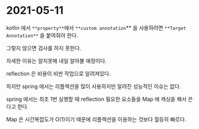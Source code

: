 # 2021-05-11

kotlin 에서 `**property**`에서 `**custom annotation`** 을 사용하려면 `**Target Annotation**` 을 붙여줘야 한다.

그렇지 않으면 검사를 하지 못한다.

자세한 이유는 알지못해 내일 알아볼 예정이다.

reflection 은 비용이 비싼 작업으로 알려져있다.

하지만 spring 에서는 리플렉션을 많이 사용하지만 알려진 성능적인 이슈는 없다.

spring 에서는 최초 1번 실행할 때 reflection  필요한 요소들을 Map 에 캐싱을 해서 쓴다고 한다.

Map 은 시간복잡도가 O(1)이기 때문에 리플렉션을 이용하는 것보다 월등히 빠르다.